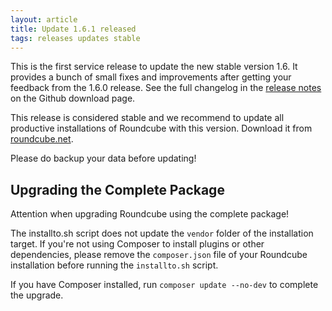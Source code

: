 ```yaml
---
layout: article
title: Update 1.6.1 released
tags: releases updates stable
---
```

This is the first service release to update the new stable version 1.6.
It provides a bunch of small fixes and improvements after getting your feedback
from the 1.6.0 release. See the full changelog in the [release notes](https://github.com/roundcube/roundcubemail/releases/tag/1.6.1) on the Github download page.

This release is considered stable and we recommend to update all productive installations 
of Roundcube with this version. Download it from [roundcube.net](https://roundcube.net/download).

Please do backup your data before updating!

## Upgrading the Complete Package

Attention when upgrading Roundcube using the complete package!

The installto.sh script does not update the `vendor` folder of the installation target.
If you're not using Composer to install plugins or other dependencies, please remove the `composer.json`
file of your Roundcube installation before running the `installto.sh` script.

If you have Composer installed, run `composer update --no-dev` to complete the upgrade.
